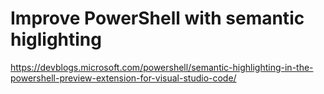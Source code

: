 # Improve PowerShell with semantic higlighting


https://devblogs.microsoft.com/powershell/semantic-highlighting-in-the-powershell-preview-extension-for-visual-studio-code/


